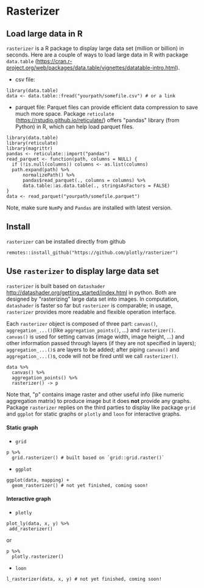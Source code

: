 # Rasterizer

## Load large data in R
`rasterizer` is a R package to display large data set (million or billion) in seconds. 
Here are a couple of ways to load large data in R with package `data.table` (https://cran.r-project.org/web/packages/data.table/vignettes/datatable-intro.html).

* csv file:
```
library(data.table)
data <- data.table::fread("yourpath/somefile.csv") # or a link
```

* parquet file:
Parquet files can provide efficient data compression to save much more space. Package `reticulate` (https://rstudio.github.io/reticulate/) offers "pandas" library (from Python) in R, which can help load parquet files.
```
library(data.table)
library(reticulate)
library(magrittr)
pandas <- reticulate::import("pandas")
read_parquet <- function(path, columns = NULL) {
  if (!is.null(columns)) columns <- as.list(columns)
  path.expand(path) %>% 
      normalizePath() %>%
      pandas$read_parquet(., columns = columns) %>%
      data.table::as.data.table(., stringsAsFactors = FALSE)
}
data <- read_parquet("yourpath/somefile.parquet")
```
Note, make sure `NumPy` and `Pandas` are installed with latest version.

## Install

`rasterizer` can be installed directly from github

```
remotes::install_github("https://github.com/plotly/rasterizer")
```

## Use `rasterizer` to display large data set

`rasterizer` is built based on `datashader` http://datashader.org/getting_started/index.html in python. Both are designed by "rasterizing" large data set into images. In computation, `datashader` is faster so far but `rasterizer` is comparable; in usage, `rasterizer` provides more readable and flexible operation interface. 

Each `rasterizer` object is composed of three part: `canvas()`, `aggregation_...()`(like `aggregation_points()`, ...) and `rasterizer()`. `canvas()` is used for setting canvas (image width, image height, ...) and other information passed through layers (if they are not specified in layers); `aggregation_...()`s are layers to be added; after piping `canvas()` and `aggregation_...()`s, code will not be fired until we call `rasterizer()`.

```
data %>%
  canvas() %>% 
  aggregation_points() %>% 
  rasterizer() -> p
```

Note that, "p" contains image raster and other useful info (like numeric aggregation matrix) to produce image but it does **not** provide any graphs. Package `rasterizer` replies on the third parties to display like package `grid` and `ggplot` for static graphs or `plotly` and `loon` for interactive graphs.

#### Static graph

* `grid`
```
p %>%
  grid.rasterizer() # built based on `grid::grid.raster()`
```

* `ggplot`
```
ggplot(data, mapping) + 
  geom_rasterizer() # not yet finished, coming soon!
```

#### Interactive graph

* `plotly`
```
plot_ly(data, x, y) %>%
 add_rasterizer()
```

or

```
p %>% 
  plotly.rasterizer()
```

* `loon`
```
l_rasterizer(data, x, y) # not yet finished, coming soon!
```
